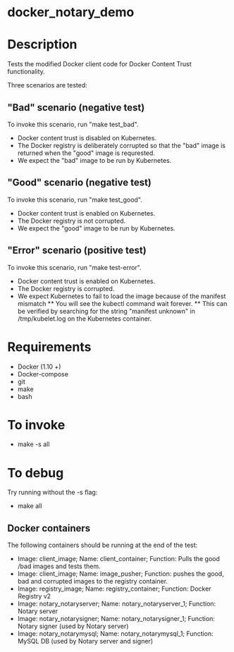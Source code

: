 # docker_notary_demo

Description
===========

Tests the modified Docker client code for Docker Content Trust functionality.

Three scenarios are tested:


"Bad" scenario (negative test)
------------------------------

To invoke this scenario, run "make test_bad".

* Docker content trust is disabled on Kubernetes.  
* The Docker registry is deliberately corrupted so that the "bad" image is
   returned when the "good" image is requrested.
* We expect the "bad" image to be run by Kubernetes.


"Good" scenario (negative test)
------------------------------

To invoke this scenario, run "make test_good".

* Docker content trust is enabled on Kubernetes.  
* The Docker registry is not corrupted.
* We expect the "good" image to be run by Kubernetes.


"Error" scenario (positive test)
------------------------------

To invoke this scenario, run "make test-error".

* Docker content trust is enabled on Kubernetes.  
* The Docker registry is corrupted.
* We expect Kubernetes to fail to load the image because of the manifest mismatch
** You will see the kubectl command wait forever.
** This can be verified by searching for the string "manifest unknown" in 
    /tmp/kubelet.log on the Kubernetes container.


Requirements
============

* Docker (1.10 +)
* Docker-compose
* git
* make
* bash


To invoke
=========

* make -s all


To debug
========

Try running without the -s flag:

* make all

Docker containers
-----------------

The following containers should be running at the end of the test:

* Image: client_image; Name: client_container; Function: Pulls the good /bad images and tests them.
* Image: client_image; Name: image_pusher; Function: pushes the good, bad and corrupted images to the registry container.
* Image: registry_image; Name: registry_container; Function: Docker Registry v2
* Image: notary_notaryserver; Name: notary_notaryserver_1; Function: Notary server
* Image: notary_notarysigner; Name: notary_notarysigner_1; Function: Notary signer (used by Notary server)
* Image: notary_notarymysql; Name: notary_notarymysql_1; Function: MySQL DB (used by Notary server and signer)
